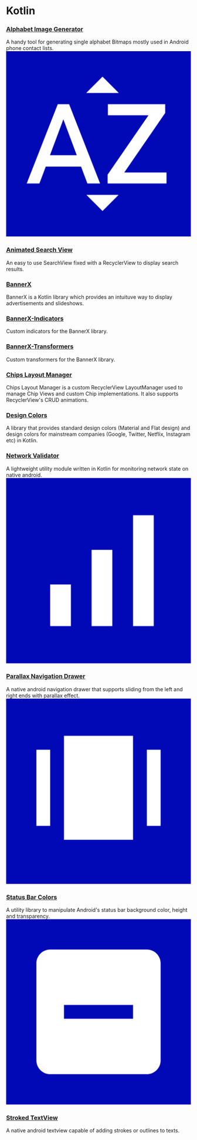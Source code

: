 
# Kotlin

### [Alphabet Image Generator](https://github.com/IODevBlue/AlphabetBitmapGenerator)
A handy tool for generating single alphabet Bitmaps mostly used in Android phone contact lists. 
<img src="https://github.com/IODevBlue/AlphabetBitmapGenerator/blob/main/sample/src/main/ic_launcher-playstore.png" />

### [Animated Search View](https://github.com/IODevBlue/AnimatedSearchView)
An easy to use SearchView fixed with a RecyclerView to display search results.

### [BannerX](https://github.com/IODevBlue/BannerX)
BannerX is a Kotlin library which provides an intuituve way to display advertisements and slideshows. 

### [BannerX-Indicators](https://github.com/IODevBlue/BannerX-Indicators)
Custom indicators for the BannerX library.

### [BannerX-Transformers](https://github.com/IODevBlue/BannerX-Transformers)
Custom transformers for the BannerX library. 

### [Chips Layout Manager](https://github.com/IODevBlue/ChipsLayoutManager)
Chips Layout Manager is a custom RecyclerView LayoutManager used to manage Chip Views and custom Chip implementations. It also supports RecyclerView's CRUD animations.

### [Design Colors](https://github.com/IODevBlue/DesignColors)
A library that provides standard design colors (Material and Flat design) and design colors for mainstream companies (Google, Twitter, Netflix, Instagram etc) in Kotlin. 

### [Network Validator](https://github.com/IODevBlue/NetworkValidator)
A lightweight utility module written in Kotlin for monitoring network state on native android.
<img src="https://github.com/IODevBlue/NetworkValidator/blob/main/sample/src/main/res/ic_launcher-playstore.png" />

### [Parallax Navigation Drawer](https://github.com/IODevBlue/ParallaxNavigationDrawer/)
A native android navigation drawer that supports sliding from the left and right ends with parallax effect.
<img src="https://raw.githubusercontent.com/IODevBlue/ParallaxNavigationDrawer/main/sample/src/main/ic_launcher-playstore.png"/>

### [Status Bar Colors](https://github.com/IODevBlue/StatusBarColors)
A utility library to manipulate Android's status bar background color, height and transparency. 
<img src="https://github.com/IODevBlue/StatusBarColors/blob/main/app/src/main/ic_launcher-playstore.png" />

### [Stroked TextView](https://github.com/IODevBlue/StrokedTextView)
A native android textview capable of adding strokes or outlines to texts. 
